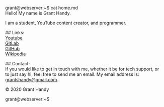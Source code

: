 <span id="a">grant@webserver</span>:<span id="c">~</span>$ cat home.md<br>Hello! My name is Grant Handy.<!-- laglaglaglaglaglaglaglaglaglaglaglag --><p> I am a student, YouTube content creator, and programmer.</p><!-- qowifjqwoeijfoqweijfqweoifjqweofijqweoqwoijefoqwijefoijfqiwoefjj -->
<p>## Links:<br><!- oqwipjefqwioefjwioqfjoiqwjfeioqwjefoi --><a href="https://www.youtube.com/channel/UCeLzMaLtQXluv0Q2z94obFA/">Youtube</a><br><!-- owls --><a href="https://gitlab.com/DefunctLizard">GitLab</a><br><!-- owls --><a href="https://github.com/DefunctLizard/DefunctLizard">GitHub</a><br><!-- owls --><a href="https://en.wikipedia.org/wiki/User:Grant_Handy">Wikipedia</a></p><!-- owls -->
<p>## Contact:<br><!- oqwipjefqwioefjwioqfjoiqwjfeioqwjefoi -->
If you would like to get in touch with me, whether it be for tech support, or to just say hi<!-- slightdelayhere-->, feel free to send me an email.<!-- longlongcomment --> My email address is: <a href="mailto:grantshandy@gmail.com">grantshandy@gmail.com</a>.</p>
<p>&copy; 2020 Grant Handy</p>
<span id="a">grant@webserver</span>:<span id="c">~</span>$ 

